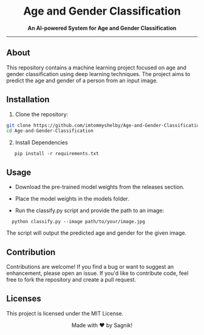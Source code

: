 

<h1 align="center">Age and Gender Classification</h1>

<p align="center">
  <strong>An AI-powered System for Age and Gender Classification</strong>
</p>


---

## About

This repository contains a machine learning project focused on age and gender classification using deep learning techniques. The project aims to predict the age and gender of a person from an input image.

## Installation

1. Clone the repository:

```bash
git clone https://github.com/imtommyshelby/Age-and-Gender-Classification.git
cd Age-and-Gender-Classification
```

2. Install Dependencies
```
   pip install -r requirements.txt
```


## Usage
- Download the pre-trained model weights from the releases section.

- Place the model weights in the models folder.

- Run the classify.py script and provide the path to an image:
```
  python classify.py --image path/to/your/image.jpg
```

The script will output the predicted age and gender for the given image.

## Contribution
Contributions are welcome! If you find a bug or want to suggest an enhancement, please open an issue. If you'd like to contribute code, feel free to fork the repository and create a pull request.

## Licenses

This project is licensed under the MIT License.

<p align="center">
  Made with ❤️ by Sagnik!
</p>



